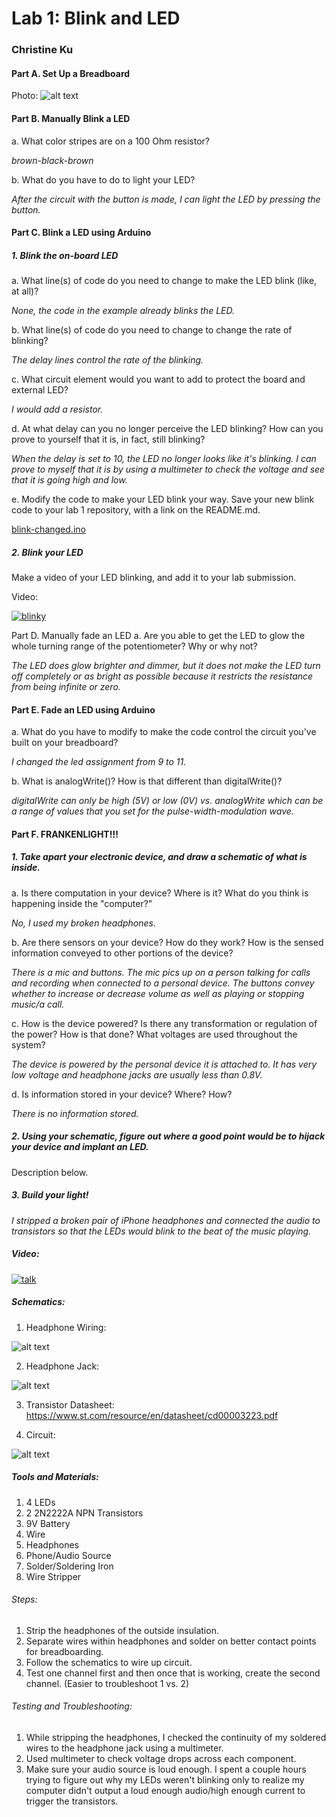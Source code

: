 # Lab 1: Blink and LED

### Christine Ku

#### Part A. Set Up a Breadboard

Photo: 
![alt text](https://i.imgur.com/PIqHuHY.jpg)

#### Part B. Manually Blink a LED

a. What color stripes are on a 100 Ohm resistor?

*brown-black-brown*

b. What do you have to do to light your LED?

*After the circuit with the button is made, I can light the LED by pressing the button.*

#### Part C. Blink a LED using Arduino

##### 1. Blink the on-board LED

a. What line(s) of code do you need to change to make the LED blink (like, at all)?

*None, the code in the example already blinks the LED.*

b. What line(s) of code do you need to change to change the rate of blinking?

*The delay lines control the rate of the blinking.*

c. What circuit element would you want to add to protect the board and external LED?

*I would add a resistor.*

d. At what delay can you no longer perceive the LED blinking? How can you prove to yourself that it is, in fact, still blinking?

*When the delay is set to 10, the LED no longer looks like it's blinking. I can prove to myself that it is by using a multimeter to check the voltage and see that it is going high and low.*

e. Modify the code to make your LED blink your way. Save your new blink code to your lab 1 repository, with a link on the README.md.

[blink-changed.ino](https://github.com/cku3/Interactive-Lab-Hub/blob/master/labs/lab1/blink-changed.ino)

##### 2. Blink your LED
Make a video of your LED blinking, and add it to your lab submission.

Video:

[![blinky](https://i.imgur.com/wQG5wk4.png)](https://youtu.be/jIbR6M6BAOk)

Part D. Manually fade an LED
a. Are you able to get the LED to glow the whole turning range of the potentiometer? Why or why not?

*The LED does glow brighter and dimmer, but it does not make the LED turn off completely or as bright as possible because it restricts the resistance from being infinite or zero.*

#### Part E. Fade an LED using Arduino
a. What do you have to modify to make the code control the circuit you've built on your breadboard?

*I changed the led assignment from 9 to 11.*

b. What is analogWrite()? How is that different than digitalWrite()?

*digitalWrite can only be high (5V) or low (0V) vs. analogWrite which can be a range of values that you set for the pulse-width-modulation wave.*

#### Part F. FRANKENLIGHT!!!
##### 1. Take apart your electronic device, and draw a schematic of what is inside.
a. Is there computation in your device? Where is it? What do you think is happening inside the "computer?"

*No, I used my broken headphones.*

b. Are there sensors on your device? How do they work? How is the sensed information conveyed to other portions of the device?

*There is a mic and buttons. The mic pics up on a person talking for calls and recording when connected to a personal device. The buttons convey whether to increase or decrease volume as well as playing or stopping music/a call.*

c. How is the device powered? Is there any transformation or regulation of the power? How is that done? What voltages are used throughout the system?

*The device is powered by the personal device it is attached to. It has very low voltage and headphone jacks are usually less than 0.8V.*

d. Is information stored in your device? Where? How?

*There is no information stored.*

##### 2. Using your schematic, figure out where a good point would be to hijack your device and implant an LED.

Description below.

##### 3. Build your light!

*I stripped a broken pair of iPhone headphones and connected the audio to transistors so that the LEDs would blink to the beat of the music playing.*

##### Video:

[![talk](https://i.imgur.com/66Qrs95.jpg)](https://youtu.be/n-o7UD0Oijc)

##### Schematics: 
1. Headphone Wiring:

![alt text](http://www.circuitbasics.com/wp-content/uploads/2015/03/iPhone-Headphone-Wires-EDITED-RESIZED.jpg)

2. Headphone Jack: 

![alt text](https://i.stack.imgur.com/WpR1r.png)

3. Transistor Datasheet: https://www.st.com/resource/en/datasheet/cd00003223.pdf

4. Circuit: 

![alt text](https://i.imgur.com/F5a6K0D.jpg)

##### Tools and Materials:
1. 4 LEDs
2. 2 2N2222A NPN Transistors
3. 9V Battery
4. Wire
5. Headphones
6. Phone/Audio Source
7. Solder/Soldering Iron
8. Wire Stripper

###### Steps:
1. Strip the headphones of the outside insulation.
2. Separate wires within headphones and solder on better contact points for breadboarding.
3. Follow the schematics to wire up circuit.
4. Test one channel first and then once that is working, create the second channel. (Easier to troubleshoot 1 vs. 2)

###### Testing and Troubleshooting:
1. While stripping the headphones, I checked the continuity of my soldered wires to the headphone jack using a multimeter.
2. Used multimeter to check voltage drops across each component.
3. Make sure your audio source is loud enough. I spent a couple hours trying to figure out why my LEDs weren't blinking only to realize my computer didn't output a loud enough audio/high enough current to trigger the transistors.
